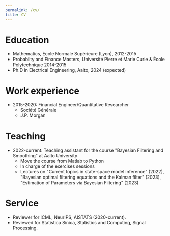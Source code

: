 ```yaml
---
permalink: /cv/
title: CV
---
```



Education
======
* Mathematics, École Normale Supérieure (Lyon), 2012-2015
* Probabilty and Finance Masters, Université Pierre et Marie Curie & École Polytechnique 2014-2015
* Ph.D in Electrical Engineering, Aalto, 2024 (expected)

Work experience
======
* 2015-2020: Financial Engineer/Quantitative Researcher
  * Société Générale
  * J.P. Morgan
  
Teaching
======
* 2022-current: Teaching assistant for the course "Bayesian Filtering and Smoothing" at Aalto University
  * Move the course from Matlab to Python
  * In charge of the exercises sessions
  * Lectures on "Current topics in state-space model inference" (2022), "Bayesian optimal filtering equations and the Kalman filter" (2023), "Estimation of Parameters via Bayesian Filtering" (2023)
  
Service
======
* Reviewer for ICML, NeurIPS, AISTATS (2020-current).
* Reviewed for Statistica Sinica, Statistics and Computing, Signal Processing.